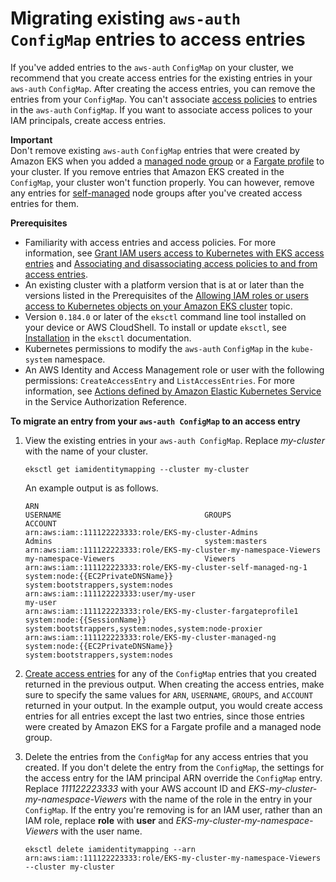 # Migrating existing `aws-auth ConfigMap` entries to access entries<a name="migrating-access-entries"></a>

If you've added entries to the `aws-auth` `ConfigMap` on your cluster, we recommend that you create access entries for the existing entries in your `aws-auth` `ConfigMap`\. After creating the access entries, you can remove the entries from your `ConfigMap`\. You can't associate [access policies](access-policies.md) to entries in the `aws-auth` `ConfigMap`\. If you want to associate access polices to your IAM principals, create access entries\.

**Important**  
Don't remove existing `aws-auth` `ConfigMap` entries that were created by Amazon EKS when you added a [managed node group](managed-node-groups.md) or a [Fargate profile](fargate-profile.md) to your cluster\. If you remove entries that Amazon EKS created in the `ConfigMap`, your cluster won't function properly\. You can however, remove any entries for [self\-managed](worker.md) node groups after you've created access entries for them\.

**Prerequisites**
+ Familiarity with access entries and access policies\. For more information, see [Grant IAM users access to Kubernetes with EKS access entries](access-entries.md) and [Associating and disassociating access policies to and from access entries](access-policies.md)\.
+ An existing cluster with a platform version that is at or later than the versions listed in the Prerequisites of the [Allowing IAM roles or users access to Kubernetes objects on your Amazon EKS cluster](access-entries.md#access-entries-prerequisites) topic\.
+ Version `0.184.0` or later of the `eksctl` command line tool installed on your device or AWS CloudShell\. To install or update `eksctl`, see [Installation](https://eksctl.io/installation) in the `eksctl` documentation\.
+ Kubernetes permissions to modify the `aws-auth` `ConfigMap` in the `kube-system` namespace\.
+ An AWS Identity and Access Management role or user with the following permissions: `CreateAccessEntry` and `ListAccessEntries`\. For more information, see [Actions defined by Amazon Elastic Kubernetes Service](https://docs.aws.amazon.com/service-authorization/latest/reference/list_amazonelastickubernetesservice.html#amazonelastickubernetesservice-actions-as-permissions) in the Service Authorization Reference\.

**To migrate an entry from your `aws-auth ConfigMap` to an access entry**

1. View the existing entries in your `aws-auth ConfigMap`\. Replace *my\-cluster* with the name of your cluster\.

   ```
   eksctl get iamidentitymapping --cluster my-cluster 
   ```

   An example output is as follows\.

   ```
   ARN                                                                                             USERNAME                                GROUPS                                                  ACCOUNT
   arn:aws:iam::111122223333:role/EKS-my-cluster-Admins                                            Admins                                  system:masters
   arn:aws:iam::111122223333:role/EKS-my-cluster-my-namespace-Viewers                              my-namespace-Viewers                    Viewers
   arn:aws:iam::111122223333:role/EKS-my-cluster-self-managed-ng-1                                 system:node:{{EC2PrivateDNSName}}       system:bootstrappers,system:nodes
   arn:aws:iam::111122223333:user/my-user                                                          my-user
   arn:aws:iam::111122223333:role/EKS-my-cluster-fargateprofile1                                   system:node:{{SessionName}}             system:bootstrappers,system:nodes,system:node-proxier
   arn:aws:iam::111122223333:role/EKS-my-cluster-managed-ng                                        system:node:{{EC2PrivateDNSName}}       system:bootstrappers,system:nodes
   ```

1. [Create access entries](access-entries.md#creating-access-entries) for any of the `ConfigMap` entries that you created returned in the previous output\. When creating the access entries, make sure to specify the same values for `ARN`, `USERNAME`, `GROUPS`, and `ACCOUNT` returned in your output\. In the example output, you would create access entries for all entries except the last two entries, since those entries were created by Amazon EKS for a Fargate profile and a managed node group\. 

1. Delete the entries from the `ConfigMap` for any access entries that you created\. If you don't delete the entry from the `ConfigMap`, the settings for the access entry for the IAM principal ARN override the `ConfigMap` entry\. Replace *111122223333* with your AWS account ID and *EKS\-my\-cluster\-my\-namespace\-Viewers* with the name of the role in the entry in your `ConfigMap`\. If the entry you're removing is for an IAM user, rather than an IAM role, replace **role** with **user** and *EKS\-my\-cluster\-my\-namespace\-Viewers* with the user name\.

   ```
   eksctl delete iamidentitymapping --arn arn:aws:iam::111122223333:role/EKS-my-cluster-my-namespace-Viewers --cluster my-cluster
   ```